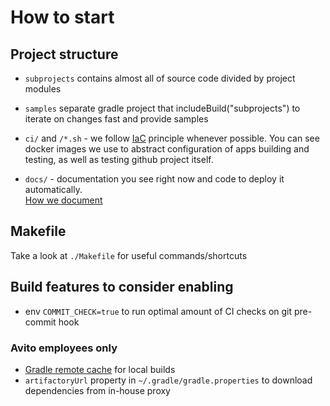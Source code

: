 # How to start

## Project structure

- `subprojects` contains almost all of source code divided by project modules

- `samples` separate gradle project that includeBuild("subprojects") to iterate on changes fast and provide samples

- `ci/` and `/*.sh` - we follow [IaC](https://en.wikipedia.org/wiki/Infrastructure_as_code) principle whenever possible.
  You can see docker images we use to abstract configuration of apps building and testing, as well as testing github
  project itself.
- `docs/` - documentation you see right now and code to deploy it automatically.  
  [How we document](Documentation.md)
  
## Makefile

Take a look at `./Makefile` for useful commands/shortcuts

## Build features to consider enabling

- env `COMMIT_CHECK=true` to run optimal amount of CI checks on git pre-commit hook

### Avito employees only

- [Gradle remote cache](internal/RemoteCache.md) for local builds <Avito only>
- `artifactoryUrl` property in `~/.gradle/gradle.properties` to download dependencies from in-house proxy
